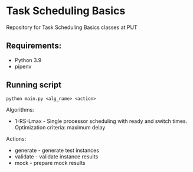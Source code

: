 # Task Scheduling Basics

Repository for Task Scheduling Basics classes at PUT

## Requirements:
- Python 3.9
- pipenv

## Running script

`python main.py <alg_name> <action>`

Algorithms: 
- 1-RS-Lmax - Single processor scheduling with ready and switch times. Optimization criteria: maximum delay

Actions: 
- generate - generate test instances
- validate - validate instance results
- mock - prepare mock results